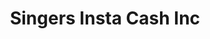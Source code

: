 ---
title: Singers Insta Cash Inc
slug: singers-insta-cash-inc
updated-on: '2024-05-30T13:44:31.749Z'
created-on: '2024-05-30T13:41:46.671Z'
published-on: '2024-05-30T13:54:32.469Z'
f_city-state-2:
- cms/city/burley-id.md
- cms/city/boise-id.md
- cms/city/nampa-id.md
- cms/city/mountain-home-id.md
f_locations:
- cms/payday-loan/singers-insta-cash-inc-26490.md
- cms/payday-loan/singers-insta-cash-inc-26491.md
- cms/payday-loan/singers-insta-cash-inc-26492.md
- cms/payday-loan/singers-insta-cash-inc-26493.md
- cms/payday-loan/singers-insta-cash-inc-26494.md
- cms/payday-loan/singers-insta-cash-inc-26495.md
f_states:
- cms/state/idaho.md
layout: '[company].html'
tags: company
---